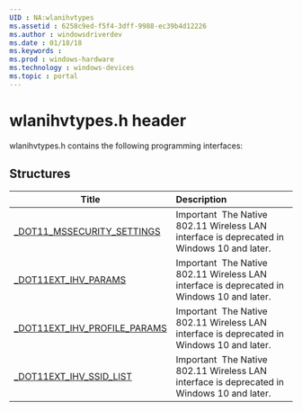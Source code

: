 ```yaml
---
UID : NA:wlanihvtypes
ms.assetid : 6258c9ed-f5f4-3dff-9988-ec39b4d12226
ms.author : windowsdriverdev
ms.date : 01/18/18
ms.keywords : 
ms.prod : windows-hardware
ms.technology : windows-devices
ms.topic : portal
---
```


# wlanihvtypes.h header



wlanihvtypes.h contains the following programming interfaces:







## Structures
| Title | Description |
| ---- |:---- |
| [_DOT11_MSSECURITY_SETTINGS](ns-wlanihvtypes-_dot11_mssecurity_settings.md) | Important  The Native 802.11 Wireless LAN interface is deprecated in Windows 10 and later. |
| [_DOT11EXT_IHV_PARAMS](ns-wlanihvtypes-_dot11ext_ihv_params.md) | Important  The Native 802.11 Wireless LAN interface is deprecated in Windows 10 and later. |
| [_DOT11EXT_IHV_PROFILE_PARAMS](ns-wlanihvtypes-_dot11ext_ihv_profile_params.md) | Important  The Native 802.11 Wireless LAN interface is deprecated in Windows 10 and later. |
| [_DOT11EXT_IHV_SSID_LIST](ns-wlanihvtypes-_dot11ext_ihv_ssid_list.md) | Important  The Native 802.11 Wireless LAN interface is deprecated in Windows 10 and later. |